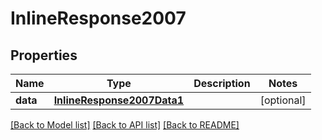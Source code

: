 # InlineResponse2007

## Properties
Name | Type | Description | Notes
------------ | ------------- | ------------- | -------------
**data** | [**InlineResponse2007Data1**](InlineResponse2007Data1.md) |  | [optional] 

[[Back to Model list]](../README.md#documentation-for-models) [[Back to API list]](../README.md#documentation-for-api-endpoints) [[Back to README]](../README.md)

